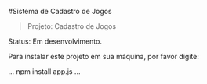 #Sistema de Cadastro de Jogos

> Projeto: Cadastro de Jogos

Status: Em desenvolvimento.

Para instalar este projeto em sua máquina, por favor digite:

...
npm install app.js
...
